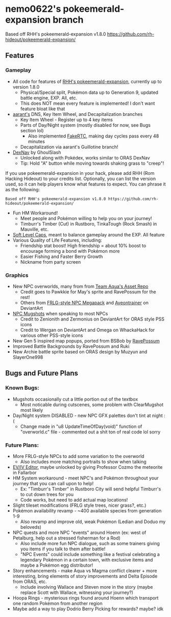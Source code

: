 # nemo0622's pokeemerald-expansion branch
Based off RHH's pokeemerald-expansion v1.8.0 https://github.com/rh-hideout/pokeemerald-expansion/

## Features

### Gameplay
- All code for features of [RHH's pokeemerald-expansion](https://github.com/rh-hideout/pokeemerald-expansion), currently up to version 1.8.0
    - Physical/Special split, Pokémon data up to Generation 9, updated battle engine, EXP. All, etc.
    - This does NOT mean every feature is implemented! I don't want feature bloat like that
- [aarant's](https://github.com/aarant/pokeemerald) DNS, Key Item Wheel, and Decapitalization branches
    - Key Item Wheel - Register up to 4 key items
    - Parts of Day/Night system (mostly disabled for now, see Bugs section lol)
        - Also implemented [FakeRTC](https://www.pokecommunity.com/threads/simple-modifications-directory.416647/page-24#post-10678054), making day cycles pass every 48 minutes
    - Decapitalization via aarant's Guillotine branch!
- [DexNav](https://github.com/ghoulslash/pokeemerald/tree/dexnav) by GhoulSlash
    - Unlocked along with Pokédex, works similar to ORAS DexNav
    - Tip: Hold "A" button while moving towards shaking grass to "creep"!

If you use pokeemerald-expansion in your hack, please add RHH (Rom Hacking Hideout) to your credits list. Optionally, you can list the version used, so it can help players know what features to expect.
You can phrase it as the following:
```
Based off RHH's pokeemerald-expansion v1.8.0 https://github.com/rh-hideout/pokeemerald-expansion/
```

- Fun HM Workaround!
    - Meet people and Pokémon willing to help you on your journey!
    - Timburr's Timber (Cut) in Rustboro, TinkaTough (Rock Smash) in Mauville, etc.
- [Soft Level Caps](https://github.com/rh-hideout/pokeemerald-expansion/pull/4259/commits/c56acb944b3e669df37270a86f57f57c12223f64), meant to balance gameplay around the EXP. All feature
- Various Quality of Life Features, including:
    - Friendship stat boost! High friendship = about 10% boost to encourage forming a bond with Pokémon more
    - Easier Fishing and Faster Berry Growth
    - Nickname from party screen

### Graphics
- New NPC overworlds, many from from [Team Aqua's Asset Repo](https://github.com/Pawkkie/Team-Aquas-Asset-Repo)
    - Credit goes to Pawkkie for May's sprite and RavePossum for the rest!
    - Others from [FRLG-style NPC Megapack](https://reliccastle.com/resources/823/) and [Aveontrainer](https://www.deviantart.com/aveontrainer/gallery/67900303/overworld) on DeviantArt
- [NPC Mugshots](https://www.pokecommunity.com/showpost.php?p=10345947&postcount=252) when speaking to most NPCs
    - Credit to Zenionith and Zermonius on DeviantArt for ORAS style PSS icons
    - Credit to Wergan on DeviantArt and Omega on WhackaHack for various other PSS-style icons
- New Gen 5 inspired map popups, ported from BSBob by [RavePossum](https://github.com/ravepossum/pokeemerald)
- Improved Battle Backgrounds by RavePossum and Ruki
- New Archie battle sprite based on ORAS design by Muzyun and SlayerOne998

## Bugs and Future Plans

### Known Bugs:
- Mugshots occasionally cut a little portion out of the textbox
    - Most noticable during cutscenes, some problem with ClearMugshot most likely
- Day/Night system DISABLED - new NPC GFX palettes don't tint at night :(
    - Change made in "u8 UpdateTimeOfDay(void)" function of "overworld.c" file - commented out a shit ton of real code lol sorry

### Future Plans:
- More FRLG-style NPCs to add some variation to the overworld
    - Also includes more matching portraits to show when talking
- [EV/IV Editor](https://github.com/pret/pokeemerald/wiki/Add-a-EV---IV-Stat-Editor-UI), maybe unlocked by giving Professor Cozmo the meteorite in Fallarbor
- HM System workaround - meet NPC's and Pokémon throughout your journey that you can call upon to help!
    - Ex: "Timburr's Timber" in Rustboro City will send helpful Timburr's to cut down trees for you
    - Code works, but need to add actual map locations!
- Slight tileset modifications (FRLG style trees, nicer grass?, etc.)
- Pokémon availability revamp - ~400 available species from generation 1-9
    - Also revamp and improve old, weak Pokémon (Ledian and Doduo my beloveds)
- NPC quests and more NPC "events" around Hoenn (ex: west of Petalburg, help out a stressed fisherman for a Rod)
    - Also include more fun NPC dialogue, such as some trainers giving you items if you talk to them after battle!
    - "NPC Events" could include something like a festival celebrating a legendary Pokémon in a certain town, with exclusive items and maybe a Pokémon egg distributor!
- Story enhancements - make Aqua vs Magma conflict clearer + more interesting, bring elements of story improvements and Delta Episode from ORAS, etc.
    - Include involving Wallace and Steven more in the story (maybe replace Scott with Wallace, witnessing your journey?)
- Hoopa Rings - mysterious rings found around Hoenn which transport one random Pokémon from another region
- Maybe add a way to play Dodrio Berry Picking for rewards? maybe? idk
